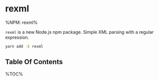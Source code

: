 # rexml

%NPM: rexml%

`rexml` is a new Node.js npm package. Simple XML parsing with a regular expression.

```sh
yarn add -E rexml
```

## Table Of Contents

%TOC%
